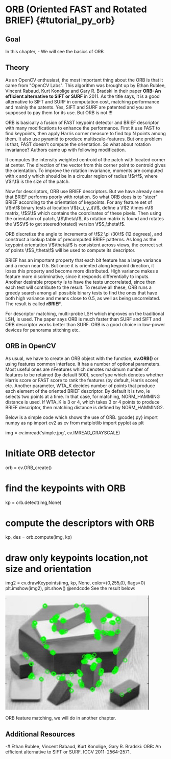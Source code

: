 ORB (Oriented FAST and Rotated BRIEF) {#tutorial_py_orb}
=====================================

Goal
----

In this chapter,
    -   We will see the basics of ORB

Theory
------

As an OpenCV enthusiast, the most important thing about the ORB is that it came from "OpenCV Labs".
This algorithm was brought up by Ethan Rublee, Vincent Rabaud, Kurt Konolige and Gary R. Bradski in
their paper **ORB: An efficient alternative to SIFT or SURF** in 2011. As the title says, it is a
good alternative to SIFT and SURF in computation cost, matching performance and mainly the patents.
Yes, SIFT and SURF are patented and you are supposed to pay them for its use. But ORB is not !!!

ORB is basically a fusion of FAST keypoint detector and BRIEF descriptor with many modifications to
enhance the performance. First it use FAST to find keypoints, then apply Harris corner measure to
find top N points among them. It also use pyramid to produce multiscale-features. But one problem is
that, FAST doesn't compute the orientation. So what about rotation invariance? Authors came up with
following modification.

It computes the intensity weighted centroid of the patch with located corner at center. The
direction of the vector from this corner point to centroid gives the orientation. To improve the
rotation invariance, moments are computed with x and y which should be in a circular region of
radius \f$r\f$, where \f$r\f$ is the size of the patch.

Now for descriptors, ORB use BRIEF descriptors. But we have already seen that BRIEF performs poorly
with rotation. So what ORB does is to "steer" BRIEF according to the orientation of keypoints. For
any feature set of \f$n\f$ binary tests at location \f$(x_i, y_i)\f$, define a \f$2 \times n\f$ matrix, \f$S\f$
which contains the coordinates of these pixels. Then using the orientation of patch, \f$\theta\f$, its
rotation matrix is found and rotates the \f$S\f$ to get steered(rotated) version \f$S_\theta\f$.

ORB discretize the angle to increments of \f$2 \pi /30\f$ (12 degrees), and construct a lookup table of
precomputed BRIEF patterns. As long as the keypoint orientation \f$\theta\f$ is consistent across views,
the correct set of points \f$S_\theta\f$ will be used to compute its descriptor.

BRIEF has an important property that each bit feature has a large variance and a mean near 0.5. But
once it is oriented along keypoint direction, it loses this property and become more distributed.
High variance makes a feature more discriminative, since it responds differentially to inputs.
Another desirable property is to have the tests uncorrelated, since then each test will contribute
to the result. To resolve all these, ORB runs a greedy search among all possible binary tests to
find the ones that have both high variance and means close to 0.5, as well as being uncorrelated.
The result is called **rBRIEF**.

For descriptor matching, multi-probe LSH which improves on the traditional LSH, is used. The paper
says ORB is much faster than SURF and SIFT and ORB descriptor works better than SURF. ORB is a good
choice in low-power devices for panorama stitching etc.

ORB in OpenCV
-------------

As usual, we have to create an ORB object with the function, **cv.ORB()** or using features common
interface. It has a number of optional parameters. Most useful ones are nFeatures which denotes
maximum number of features to be retained (by default 500), scoreType which denotes whether Harris
score or FAST score to rank the features (by default, Harris score) etc. Another parameter, WTA_K
decides number of points that produce each element of the oriented BRIEF descriptor. By default it
is two, ie selects two points at a time. In that case, for matching, NORM_HAMMING distance is used.
If WTA_K is 3 or 4, which takes 3 or 4 points to produce BRIEF descriptor, then matching distance
is defined by NORM_HAMMING2.

Below is a simple code which shows the use of ORB.
@code{.py}
import numpy as np
import cv2 as cv
from matplotlib import pyplot as plt

img = cv.imread('simple.jpg', cv.IMREAD_GRAYSCALE)

# Initiate ORB detector
orb = cv.ORB_create()

# find the keypoints with ORB
kp = orb.detect(img,None)

# compute the descriptors with ORB
kp, des = orb.compute(img, kp)

# draw only keypoints location,not size and orientation
img2 = cv.drawKeypoints(img, kp, None, color=(0,255,0), flags=0)
plt.imshow(img2), plt.show()
@endcode
See the result below:

![image](images/orb_kp.jpg)

ORB feature matching, we will do in another chapter.

Additional Resources
--------------------

-#  Ethan Rublee, Vincent Rabaud, Kurt Konolige, Gary R. Bradski: ORB: An efficient alternative to
    SIFT or SURF. ICCV 2011: 2564-2571.
